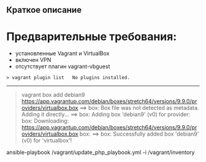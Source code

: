 ## Краткое описание

# Предварительные требования:
- установленные Vagrant и VirtualBox
- включен VPN 
- отсутствует плагин vagrant-vbguest

`> vagrant plugin list  
No plugins installed. `
<hr>


> vagrant box add debian9 https://app.vagrantup.com/debian/boxes/stretch64/versions/9.9.0/providers/virtualbox.box
==> box: Box file was not detected as metadata. Adding it directly...
==> box: Adding box 'debian9' (v0) for provider:
    box: Downloading: https://app.vagrantup.com/debian/boxes/stretch64/versions/9.9.0/providers/virtualbox.box
    box:
==> box: Successfully added box 'debian9' (v0) for 'virtualbox'!



ansible-playbook /vagrant/update_php_playbook.yml -i /vagrant/inventory
